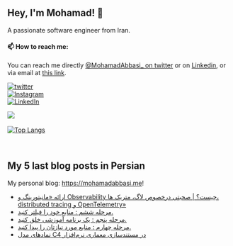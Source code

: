## Hey, I'm Mohamad! 👋

A passionate software engineer from Iran.

#### 📫 How to reach me:

You can reach me directly [@MohamadAbbasi\_ on twitter](https://twitter.com/MohamadAbbasi_) or on [Linkedin](https://www.linkedin.com/in/AbbasiMohamad/), or via email at [this link](mailto:m.abbasi.72@gmail.com).

[![twitter](https://img.shields.io/twitter/follow/MohamadAbbasi_?label=followers&logo=twitter&color=%23007ec6&style=plastic)](https://twitter.com/MohamadAbbasi_)  
[![Instagram](https://img.shields.io/badge/Instagram%20Page-Follow-E4405F?logo=instagram)](https://www.instagram.com/mohamad.the.great)  
[![LinkedIn](https://img.shields.io/badge/LinkedIn-Follow-0077B5?logo=linkedin)](https://www.linkedin.com/in/AbbasiMohamad)

![](https://github-readme-stats.vercel.app/api?username=AbbasiMohamad&count_private=true&theme=radical&show_icons=true) 

[![Top Langs](https://github-readme-stats.vercel.app/api/top-langs/?username=AbbasiMohamad&hide=html,blade,handlebars,php,css,javascript,scss&layout=compact&theme=radical)](https://github.com/anuraghazra/github-readme-stats)

<br />

## My 5 last blog posts in Persian
My personal blog: https://mohamadabbasi.me!
<!-- BLOG-POST-LIST:START -->
- [ارائه «مانیتورینگ و Observability چیست؟ | صحبتی درخصوص لاگ، متریک ها، distributed tracing و OpenTelemetry»](https://mohamadabbasi.me/what-is-monitoring-and-observability-in-software/)
- [مرحله ششم : منابع خود را فیلتر کنید.](https://mohamadabbasi.me/%d9%85%d8%b1%d8%ad%d9%84%d9%87-%d8%b4%d8%b4%d9%85-%d9%85%d9%86%d8%a7%d8%a8%d8%b9-%d8%ae%d9%88%d8%af-%d8%b1%d8%a7-%d9%81%db%8c%d9%84%d8%aa%d8%b1-%da%a9%d9%86%db%8c%d8%af/)
- [مرحله پنجم : یک برنامه آموزشی خلق کنید.](https://mohamadabbasi.me/%d9%85%d8%b1%d8%ad%d9%84%d9%87-%d9%be%d9%86%d8%ac%d9%85-%db%8c%da%a9-%d8%a8%d8%b1%d9%86%d8%a7%d9%85%d9%87-%d8%a2%d9%85%d9%88%d8%b2%d8%b4%db%8c-%d8%ae%d9%84%d9%82-%da%a9%d9%86%db%8c%d8%af/)
- [مرحله چهارم : منابع مورد نیازتان را پیدا کنید.](https://mohamadabbasi.me/%d9%85%d8%b1%d8%ad%d9%84%d9%87-%da%86%d9%87%d8%a7%d8%b1%d9%85-%d9%85%d9%86%d8%a7%d8%a8%d8%b9-%d9%85%d9%88%d8%b1%d8%af-%d9%86%db%8c%d8%a7%d8%b2%d8%aa%d8%a7%d9%86-%d8%b1%d8%a7-%d9%be%db%8c%d8%af%d8%a7/)
- [نمادهای مدل C4 در مستندسازی معماری نرم‌افزار](https://mohamadabbasi.me/c4-model-notation/)
<!-- BLOG-POST-LIST:END -->

